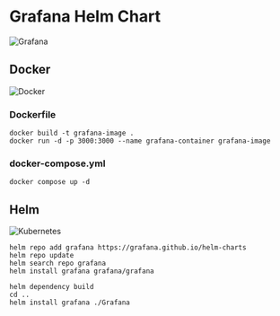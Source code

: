 # Grafana Helm Chart
![Grafana](https://img.shields.io/badge/grafana-%23F46800.svg?style=for-the-badge&logo=grafana&logoColor=white)

## Docker
![Docker](https://img.shields.io/badge/docker-%230db7ed.svg?style=for-the-badge&logo=docker&logoColor=white)
### Dockerfile

```shell
docker build -t grafana-image .
docker run -d -p 3000:3000 --name grafana-container grafana-image
```

### docker-compose.yml
```shell
docker compose up -d
```
## Helm
![Kubernetes](https://img.shields.io/badge/kubernetes-%23326ce5.svg?style=for-the-badge&logo=kubernetes&logoColor=white)

```shell
helm repo add grafana https://grafana.github.io/helm-charts
helm repo update
helm search repo grafana
helm install grafana grafana/grafana
```

```shell
helm dependency build
cd ..
helm install grafana ./Grafana
```